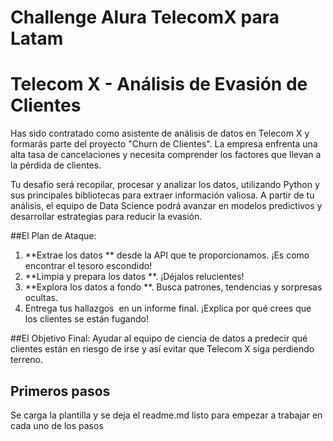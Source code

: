 # **Challenge Alura TelecomX para Latam**

# Telecom X - Análisis de Evasión de Clientes
Has sido contratado como asistente de análisis de datos en Telecom X y formarás parte del proyecto "Churn de Clientes". La empresa enfrenta una alta tasa de cancelaciones y necesita comprender los factores que llevan a la pérdida de clientes.

Tu desafío será recopilar, procesar y analizar los datos, utilizando Python y sus principales bibliotecas para extraer información valiosa. A partir de tu análisis, el equipo de Data Science podrá avanzar en modelos predictivos y desarrollar estrategias para reducir la evasión.

##El Plan de Ataque:

1. **Extrae los datos ** desde la API que te proporcionamos. ¡Es como encontrar el tesoro escondido!
2. **Limpia y prepara los datos **. ¡Déjalos relucientes!
3. **Explora los datos a fondo **. Busca patrones, tendencias y sorpresas ocultas.
4. Entrega tus hallazgos ️ en un informe final. ¡Explica por qué crees que los clientes se están fugando!

##El Objetivo Final:
Ayudar al equipo de ciencia de datos a predecir qué clientes están en riesgo de irse y así evitar que Telecom X siga perdiendo terreno.



## Primeros pasos

Se carga la plantilla y se deja el readme.md listo para empezar a trabajar en cada uno de los pasos
